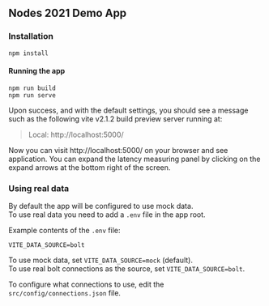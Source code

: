 ## Nodes 2021 Demo App

### Installation

```
npm install
```

#### Running the app

```
npm run build
npm run serve
```

Upon success, and with the default settings, you should see a message such as the following
vite v2.1.2 build preview server running at:

> Local: http://localhost:5000/

Now you can visit http://localhost:5000/ on your browser and see application. You can expand the latency measuring panel by clicking on the expand arrows at the bottom right of the screen.

### Using real data

By default the app will be configured to use mock data.  
To use real data you need to add a `.env` file in the app root.

Example contents of the `.env` file:

```
VITE_DATA_SOURCE=bolt
```

To use mock data, set `VITE_DATA_SOURCE=mock` (default).  
To use real bolt connections as the source, set `VITE_DATA_SOURCE=bolt`.

To configure what connections to use, edit the `src/config/connections.json` file.
